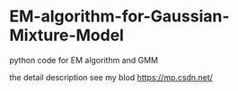 # EM-algorithm-for-Gaussian-Mixture-Model
python code for EM algorithm and GMM

the detail description see my blod https://mp.csdn.net/

